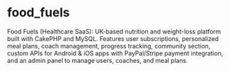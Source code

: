 # food_fuels
Food Fuels (Healthcare SaaS): UK-based nutrition and weight-loss platform built with CakePHP and MySQL. Features user subscriptions, personalized meal plans, coach management, progress tracking, community section, custom APIs for Android &amp; iOS apps with PayPal/Stripe payment integration, and an admin panel to manage users, coaches, and meal plans.
